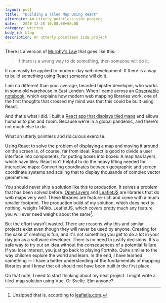 ```yaml
---
layout: post
title:  "Building a Tiled Map Using React"
alternate: An utterly pointless side project
date:   2020-12-28 10:00:00+00:00
category: writing
body_id: blog
description: An utterly pointless side project
---
```


There is a version of [Murphy's Law](https://en.wikipedia.org/wiki/Murphy%27s_law) that goes like this: 

> If there is a wrong way to do something, then someone will do it.

It can easily be applied to modern-day web development: If there is a way to build something using React someone will do it. 

I am no different than your average, bearded hipster developer, who works in some old warehouse in East London. When I came across an [Observable notebook](https://observablehq.com/@mourner/simple-web-map), which explains how modern web mapping libraries work, one of the first thoughts that crossed my mind was that this could be built using React. 

And that's what I did. I built a [React app that displays tiled maps](https://github.com/oliverroick/react-tile-map) and allows humans to pan and zoom. Because we're in a global pandemic, and there's not much else to do. 

What an utterly pointless and ridiculous exercise. 

Using React to solve the problem of displaying a map and moving it around on the screen is, of course, far from ideal. React is good to divide a user interface into components, for putting boxes into boxes: A map has layers, which have tiles. React isn't helpful to do the heavy lifting needed for interactive maps: Converting coordinates between geographic and screen coordinate systems and scaling that to display thousands of complex vector geometries. 

You should never ship a solution like this to production. It solves a problem that has been solved before. [OpenLayers](https://openlayers.org/) and [LeafletJS](https://leafletjs.com/) are libraries that do web maps very well. These libraries are feature-rich and come with a much smaller footprint. The production build of my solution, which does next to nothing, weighs 140kb. LeafletJS, which covers pretty much any feature you will ever need weighs about the same[^1]. 

But the effort wasn't wasted. There are reasons why this and similar projects exist even though they will never be used by anyone. Creating for the sake of creating is fun, and it's not something you get to do a lot in your day job as a software developer. There is no need to justify decisions. It's a safe way to try out an idea without the consequences of a potential failure. If you lose interest, you just go back to playing Fortnite. Quite similar to the way children explore the world and learn. In the end, I have learned something — I have a better understanding of the fundamentals of mapping libraries and I know that oit should not have been built in the first place. 

On that note, I need to start thinking about my next project. I might write a tiled-map solution using Vue. Or Svelte. Elm anyone?

[^1]: Unzipped that is, according to [leafletjs.com](https://leafletjs.com/).
